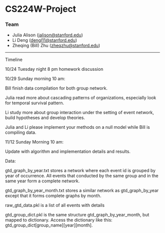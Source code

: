 # CS224W-Project

### Team

- Julia Alison (jalison@stanford.edu)
- Li Deng (dengl11@stanford.edu)
- Zheqing (Bill) Zhu (zheqzhu@stanford.edu)

--------------------------


Timeline

10/24 Tuesday night 8 pm homework discussion

10/29 Sunday morning 10 am: 

Bill finish data compilation for both group network. 

Julia read more about cascading patterns of organizations, especially look for temporal survival pattern.

Li study more about group interaction under the setting of event network, build hypotheses and develop theories. 

Julia and Li please implement your methods on a null model while Bill is compiling data.

11/12 Sunday Morning 10 am:

Update with algorithm and implementation details and results.

Data:

gtd_graph_by_year.txt stores a network where each event id is grouped by year of occurrence. All events that conducted by the same group and in the same year form a complete network. 

gtd_graph_by_year_month.txt stores a similar network as gtd_graph_by_year except that it forms complete graphs by month.

raw_gtd_data.pkl is a list of all events with details

gtd_group_dict.pkl is the same structure gtd_graph_by_year_month, but mapped to dictionary. Access the dictionary like this: gtd_group_dict[group_name][year][month].
